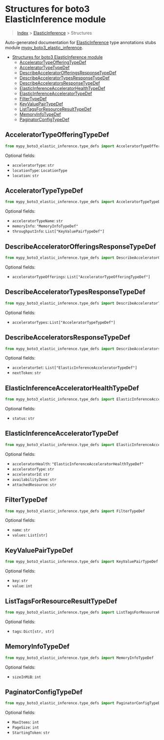 # Structures for boto3 ElasticInference module

> [Index](../index.md) > [ElasticInference](./index.md) > Structures

Auto-generated documentation for [ElasticInference](https://boto3.amazonaws.com/v1/documentation/api/latest/reference/services/elastic-inference.html#ElasticInference)
type annotations stubs module [mypy_boto3_elastic_inference](https://pypi.org/project/mypy-boto3-elastic-inference/).

- [Structures for boto3 ElasticInference module](#structures-for-boto3-elasticinference-module)
  - [AcceleratorTypeOfferingTypeDef](#acceleratortypeofferingtypedef)
  - [AcceleratorTypeTypeDef](#acceleratortypetypedef)
  - [DescribeAcceleratorOfferingsResponseTypeDef](#describeacceleratorofferingsresponsetypedef)
  - [DescribeAcceleratorTypesResponseTypeDef](#describeacceleratortypesresponsetypedef)
  - [DescribeAcceleratorsResponseTypeDef](#describeacceleratorsresponsetypedef)
  - [ElasticInferenceAcceleratorHealthTypeDef](#elasticinferenceacceleratorhealthtypedef)
  - [ElasticInferenceAcceleratorTypeDef](#elasticinferenceacceleratortypedef)
  - [FilterTypeDef](#filtertypedef)
  - [KeyValuePairTypeDef](#keyvaluepairtypedef)
  - [ListTagsForResourceResultTypeDef](#listtagsforresourceresulttypedef)
  - [MemoryInfoTypeDef](#memoryinfotypedef)
  - [PaginatorConfigTypeDef](#paginatorconfigtypedef)

## AcceleratorTypeOfferingTypeDef

```python
from mypy_boto3_elastic_inference.type_defs import AcceleratorTypeOfferingTypeDef
```




Optional fields:
- `acceleratorType`: `str`
- `locationType`: `LocationType`
- `location`: `str`


## AcceleratorTypeTypeDef

```python
from mypy_boto3_elastic_inference.type_defs import AcceleratorTypeTypeDef
```




Optional fields:
- `acceleratorTypeName`: `str`
- `memoryInfo`: `"MemoryInfoTypeDef"`
- `throughputInfo`: `List["KeyValuePairTypeDef"]`


## DescribeAcceleratorOfferingsResponseTypeDef

```python
from mypy_boto3_elastic_inference.type_defs import DescribeAcceleratorOfferingsResponseTypeDef
```




Optional fields:
- `acceleratorTypeOfferings`: `List["AcceleratorTypeOfferingTypeDef"]`


## DescribeAcceleratorTypesResponseTypeDef

```python
from mypy_boto3_elastic_inference.type_defs import DescribeAcceleratorTypesResponseTypeDef
```




Optional fields:
- `acceleratorTypes`: `List["AcceleratorTypeTypeDef"]`


## DescribeAcceleratorsResponseTypeDef

```python
from mypy_boto3_elastic_inference.type_defs import DescribeAcceleratorsResponseTypeDef
```




Optional fields:
- `acceleratorSet`: `List["ElasticInferenceAcceleratorTypeDef"]`
- `nextToken`: `str`


## ElasticInferenceAcceleratorHealthTypeDef

```python
from mypy_boto3_elastic_inference.type_defs import ElasticInferenceAcceleratorHealthTypeDef
```




Optional fields:
- `status`: `str`


## ElasticInferenceAcceleratorTypeDef

```python
from mypy_boto3_elastic_inference.type_defs import ElasticInferenceAcceleratorTypeDef
```




Optional fields:
- `acceleratorHealth`: `"ElasticInferenceAcceleratorHealthTypeDef"`
- `acceleratorType`: `str`
- `acceleratorId`: `str`
- `availabilityZone`: `str`
- `attachedResource`: `str`


## FilterTypeDef

```python
from mypy_boto3_elastic_inference.type_defs import FilterTypeDef
```




Optional fields:
- `name`: `str`
- `values`: `List[str]`


## KeyValuePairTypeDef

```python
from mypy_boto3_elastic_inference.type_defs import KeyValuePairTypeDef
```




Optional fields:
- `key`: `str`
- `value`: `int`


## ListTagsForResourceResultTypeDef

```python
from mypy_boto3_elastic_inference.type_defs import ListTagsForResourceResultTypeDef
```




Optional fields:
- `tags`: `Dict[str, str]`


## MemoryInfoTypeDef

```python
from mypy_boto3_elastic_inference.type_defs import MemoryInfoTypeDef
```




Optional fields:
- `sizeInMiB`: `int`


## PaginatorConfigTypeDef

```python
from mypy_boto3_elastic_inference.type_defs import PaginatorConfigTypeDef
```




Optional fields:
- `MaxItems`: `int`
- `PageSize`: `int`
- `StartingToken`: `str`

